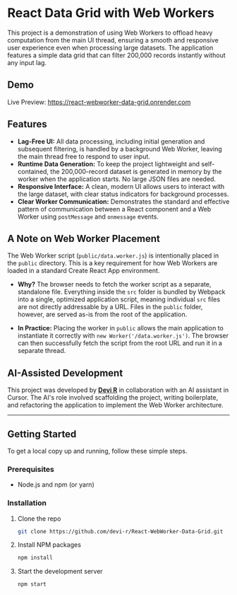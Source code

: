 # React Data Grid with Web Workers

This project is a demonstration of using Web Workers to offload heavy computation from the main UI thread, ensuring a smooth and responsive user experience even when processing large datasets. The application features a simple data grid that can filter 200,000 records instantly without any input lag.

## Demo

Live Preview: https://react-webworker-data-grid.onrender.com

## Features

- **Lag-Free UI:** All data processing, including initial generation and subsequent filtering, is handled by a background Web Worker, leaving the main thread free to respond to user input.
- **Runtime Data Generation:** To keep the project lightweight and self-contained, the 200,000-record dataset is generated in memory by the worker when the application starts. No large JSON files are needed.
- **Responsive Interface:** A clean, modern UI allows users to interact with the large dataset, with clear status indicators for background processes.
- **Clear Worker Communication:** Demonstrates the standard and effective pattern of communication between a React component and a Web Worker using `postMessage` and `onmessage` events.

## A Note on Web Worker Placement

The Web Worker script (`public/data.worker.js`) is intentionally placed in the `public` directory. This is a key requirement for how Web Workers are loaded in a standard Create React App environment.

- **Why?** The browser needs to fetch the worker script as a separate, standalone file. Everything inside the `src` folder is bundled by Webpack into a single, optimized application script, meaning individual `src` files are not directly addressable by a URL. Files in the `public` folder, however, are served as-is from the root of the application.

- **In Practice:** Placing the worker in `public` allows the main application to instantiate it correctly with `new Worker('/data.worker.js')`. The browser can then successfully fetch the script from the root URL and run it in a separate thread.

## AI-Assisted Development

This project was developed by **[Devi R](https://www.linkedin.com/in/devi-r-06bb94a7)** in collaboration with an AI assistant in Cursor. The AI's role involved scaffolding the project, writing boilerplate, and refactoring the application to implement the Web Worker architecture.

---

## Getting Started

To get a local copy up and running, follow these simple steps.

### Prerequisites

- Node.js and npm (or yarn)

### Installation

1.  Clone the repo
    ```sh
    git clone https://github.com/devi-r/React-WebWorker-Data-Grid.git
    ```
2.  Install NPM packages
    ```sh
    npm install
    ```
3.  Start the development server
    ```sh
    npm start
    ```
